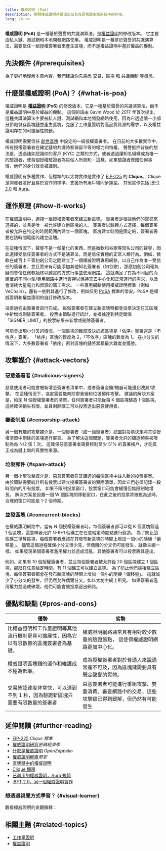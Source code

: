 ```yaml
---
title: 權威證明 (PoA)
description: 解釋權威證明共識協定及其在區塊鏈生態系統中的作用。
lang: zh-tw
---
```


**權威證明 (PoA)** 是一種基於聲譽的共識演算法，是[權益證明](/developers/docs/consensus-mechanisms/pos/)的修改版本。 它主要由私人鏈、測試網和本地開發網路使用。 權威證明是一種基於聲譽的共識演算法，需要信任一組授權簽署者來產生區塊，而不是權益證明中基於權益的機制。

## 先決條件 {#prerequisites}

為了更好地理解本頁內容，我們建議你先熟悉 [交易](/developers/docs/transactions/)、[區塊](/developers/docs/blocks/) 和 [共識機制](/developers/docs/consensus-mechanisms/) 等概念。

## 什麼是權威證明 (PoA)？ {#what-is-poa}

權威證明是 **[權益證明](/developers/docs/consensus-mechanisms/pos/) (PoS)** 的修改版本，它是一種基於聲譽的共識演算法，而不是權益證明中基於權益的機制。 這個術語由 Gavin Wood 於 2017 年首次提出，這種共識演算法主要被私人鏈、測試網和本地開發網路使用，因為它透過讓一小部分節點儲存區塊鏈並產生區塊，克服了工作量證明對高品質資源的需求，以及權益證明存在的可擴展性問題。

權威證明需要信任 [創世區塊](/glossary/#genesis-block) 中設定的一組授權簽署者。 在目前的大多數實作中，所有授權簽署者在確定鏈的共識時都保留平等的權力和特權。 聲譽抵押背後的想法是，透過諸如認識你的客戶 (KYC) 之類的方式，或者透過讓知名組織成為唯一的驗證者，使每個授權驗證者為每個人所熟知 - 這樣，如果驗證者做錯任何事情，他們的身分就會被識別。

權威證明有多種實作，但標準的以太坊實作是實作了 [EIP-225](https://eips.ethereum.org/EIPS/eip-225) 的 **Clique**。 Clique 是開發者友好且易於實作的標準，支援所有用戶端同步類型。 其他實作包括 [IBFT 2.0](https://besu.hyperledger.org/stable/private-networks/concepts/poa) 和 [Aura](https://openethereum.github.io/Chain-specification)。

## 運作原理 {#how-it-works}

在權威證明中，選擇一組授權簽署者來建立新區塊。 簽署者是根據他們的聲譽來選擇的，並且是唯一被允許建立新區塊的人。 簽署者以輪轉方式選擇，每個簽署者被允許在特定的時間範圍內建立一個區塊。 區塊建立時間是固定的，簽署者需要在該時間範圍內建立區塊。

在這種情況下，聲譽不是一個量化的東西，而是微軟和谷歌等知名公司的聲譽，因此選擇受信任簽署者的方式不是演算法，而是信任實體的正常人類行為。例如，微軟在成百上千家初創公司之間建立了一個權威證明專用網路，以自己作為唯一受信任的簽署者，並且將來有可能添加其他知名簽署者（如谷歌），那麼初創公司毫無疑問會信任微軟始終以誠實的方式行事並使用網路。 這就滿足了在為不同目的而建置的不同小型/專用網路中進行質押以保持其去中心化和正常運行的需求，以及會消耗大量電力和資源的礦工需求。 一些專用網路使用權威證明標準（例如 VeChain），還有一些對其進行了修改，例如採用 [PoSA](https://academy.binance.com/en/glossary/proof-of-staked-authority-posa) 標準的幣安。PoSA 是權威證明和權益證明的自訂修改版本。

投票過程由簽署者自行完成。 每個簽署者在建立新區塊時都會投票決定在其區塊中新增或刪除簽署者。 投票由節點進行統計，並根據達到特定閾值「SIGNER_LIMIT」的投票結果來新增或刪除簽署者。

可能會出現小分叉的情況，一個區塊的難度取決於該區塊是「依序」簽署還是「不依序」簽署。 「依序」區塊的難度為 2，「不依序」區塊的難度為 1。 在小分叉的情況下，大多數簽署者「依序」密封區塊的鏈將累積最大難度並獲勝。

## 攻擊媒介 {#attack-vectors}

### 惡意簽署者 {#malicious-signers}

惡意使用者可能會被新增至簽署者清單中，或者簽署金鑰/機器可能遭到洩漏/攻擊。 在這種情況下，協定需要能夠防禦重組和垃圾郵件攻擊。 建議的解決方案是，給定 N 個授權簽署者的清單，任何簽署者只能從每 K 個區塊鑄造 1 個區塊。這將確保損失有限，並且剩餘曠工可以投票逐出惡意使用者。

### 審查制度 {#censorship-attack}

另一個有趣的攻擊媒介是，一個簽署者（或一組簽署者）試圖對投票決定將其從授權清單中刪除的區塊進行審查。 為了解決這個問題，簽署者允許的鑄造頻率被限制為每 N/2 個 1 次。 這確保惡意簽署者需要控制至少 51% 的簽署帳戶，才能真正成為鏈上新的真實性來源。

### 垃圾郵件 {#spam-attack}

另一個小型攻擊媒介是，惡意簽署者在其鑄造的每個區塊中註入新的投票提案。 由於節點需要統計所有投票以建立授權簽署者的實際清單，因此它們必須記錄一段時間內的所有投票。 如果不限制投票窗口，投票窗口可能會緩慢但無限制地增長。 解決方案是設置一個 W 個區塊的移動窗口，在此之後的投票將被視為過時。 合理的窗口可能是 1-2 個時期。

### 並發區塊 {#concurrent-blocks}

在權威證明網路中，當有 N 個授權簽署者時，每個簽署者都可以從 K 個區塊鑄造 1 個區塊，這意味著允許 N-K+1 個礦工在任意給定時間點進行鑄造。 為了防止這些礦工爭奪區塊，每個簽署者應該在其發布新區塊的時間上增加一個小的隨機「偏移量」。 儘管這個過程確保小分叉很少見，但偶爾的分叉仍可能發生，就像主網一樣。 如果發現某個簽署者濫用權力並造成混亂，其他簽署者可以投票將其逐出。

例如，如果有 10 個授權簽署者，並且每個簽署者被允許從 20 個區塊建立 1 個區塊，那麼在任意給定時間，有 11 個礦工可以建立區塊。 為了防止他們競相建立區塊，每個簽署者都會在發布新區塊的時間上增加一個小的隨機「偏移量」。 這就減少了小分叉的發生，但仍然允許偶爾分叉，如以太坊主網上所見。 如果簽署者濫用權力並造成破壞，他們可能會被投票逐出網路。

## 優點和缺點 {#pros-and-cons}

| 優勢                                          | 劣勢                                              |
| ------------------------------------------- | ----------------------------------------------- |
| 比權益證明和工作量證明等其他流行機制更具可擴展性，因為它以有限數量的區塊簽署者為基礎。 | 權威證明網路通常具有相對較少數量的驗證節點， 這使得權威證明網路更加中心化。          |
| 權威證明區塊鏈的運作和維護成本極為低廉。                        | 成為授權簽署者對於普通人來說通常遙不可及，因為區塊鏈需要具有既定聲譽的實體。          |
| 交易確認速度非常快，可以達到不到 1 秒，因為驗證新區塊只需要有限數量的簽署者     | 惡意簽署者可能進行重組攻擊、雙重消費、審查網路中的交易，這些攻擊雖已得到緩解，但仍然有可能發生 |

## 延伸閱讀 {#further-reading}

- [EIP-225](https://eips.ethereum.org/EIPS/eip-225) _Clique 標準_
- [權威證明研究](https://github.com/cryptoeconomics-study/website/blob/master/docs/sync/2.4-lecture.md)_密碼經濟學_
- [什麼是權威證明](https://forum.openzeppelin.com/t/proof-of-authority/3577) _OpenZeppelin_
- [權威證明解釋](https://academy.binance.com/en/articles/proof-of-authority-explained)_幣安_
- [區塊鏈中的權威證明](https://medium.com/techskill-brew/proof-of-authority-or-poa-in-blockchain-part-11-blockchain-series-be15b3321cba)
- [Clique 解釋](https://medium.com/@Destiner/clique-cross-client-proof-of-authority-algorithm-for-ethereum-8b2a135201d)
- [已棄用的權威證明，Aura 規範](https://openethereum.github.io/Chain-specification)
- [IBFT 2.0，另一個權威證明實作](https://besu.hyperledger.org/stable/private-networks/concepts/poa)

### 想透過視覺方式學習？ {#visual-learner}

觀看權威證明的直觀解釋：

<YouTube id="Mj10HSEM5_8" />

## 相關主題 {#related-topics}

- [工作量證明](/developers/docs/consensus-mechanisms/pow/)
- [權益證明](/developers/docs/consensus-mechanisms/pos/)
